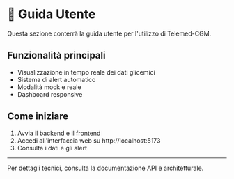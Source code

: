 # 📖 Guida Utente

Questa sezione conterrà la guida utente per l'utilizzo di Telemed-CGM.

## Funzionalità principali
- Visualizzazione in tempo reale dei dati glicemici
- Sistema di alert automatico
- Modalità mock e reale
- Dashboard responsive

## Come iniziare
1. Avvia il backend e il frontend
2. Accedi all'interfaccia web su http://localhost:5173
3. Consulta i dati e gli alert

---

Per dettagli tecnici, consulta la documentazione API e architetturale. 